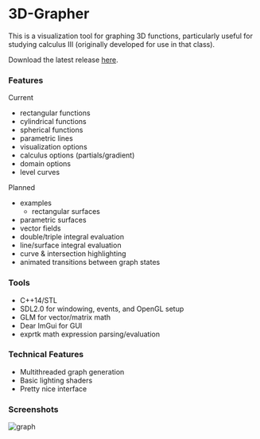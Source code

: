 # 3D-Grapher

This is a visualization tool for graphing 3D functions, particularly useful for studying calculus III (originally developed for use in that class).  

Download the latest release [here](https://github.com/TheNumbat/3D-Grapher/releases).  

### Features
Current
  - rectangular functions
  - cylindrical functions
  - spherical functions
  - parametric lines
  - visualization options
  - calculus options (partials/gradient)
  - domain options
  - level curves
  
Planned
  - examples
    - rectangular surfaces
  - parametric surfaces
  - vector fields 
  - double/triple integral evaluation
  - line/surface integral evaluation
  - curve & intersection highlighting
  - animated transitions between graph states

### Tools
  - C++14/STL
  - SDL2.0 for windowing, events, and OpenGL setup
  - GLM for vector/matrix math
  - Dear ImGui for GUI
  - exprtk math expression parsing/evaluation

### Technical Features
  - Multithreaded graph generation
  - Basic lighting shaders
  - Pretty nice interface

### Screenshots
![graph](https://i.imgur.com/zUi6ZQb.png)
